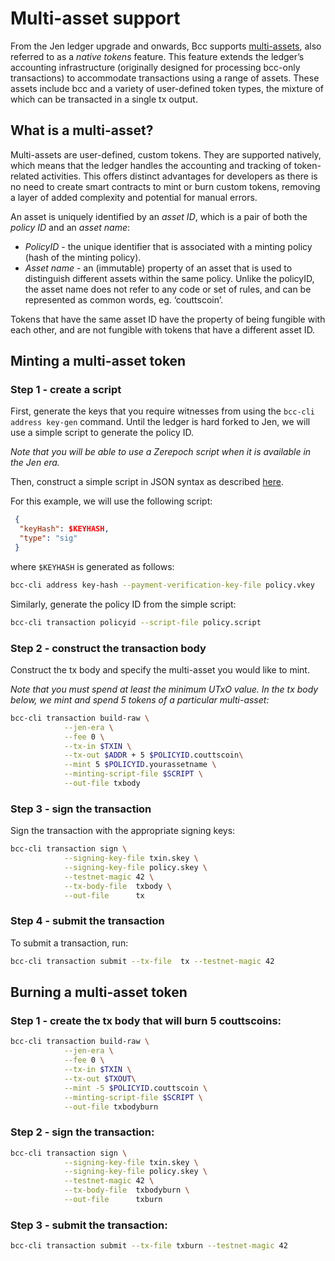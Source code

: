 # Multi-asset support

From the Jen ledger upgrade and onwards, Bcc supports [multi-assets](https://hydra.tbco.io/job/Bcc/bcc-ledger-specs/specs.sophie-ma/latest/download-by-type/doc-pdf/sophie-ma), also referred to as a *native tokens* feature. This feature extends the ledger’s accounting infrastructure (originally designed for processing bcc-only transactions) to accommodate transactions using a range of assets. These assets include bcc and a variety of user-defined token types, the mixture of which can be transacted in a single tx output.

## What is a multi-asset?

Multi-assets are user-defined, custom tokens. They are supported natively, which means that the ledger handles the accounting and tracking of token-related activities. This offers distinct advantages for developers as there is no need to create smart contracts to mint or burn custom tokens, removing a layer of added complexity and potential for manual errors.

An asset is uniquely identified by an *asset ID*, which is a pair of both the *policy ID* and an *asset name*:

+ *PolicyID* - the unique identifier that is associated with a minting policy (hash of the minting policy).
+ *Asset name* - an (immutable) property of an asset that is used to distinguish different assets within the same policy. Unlike the policyID, the asset name does not refer to any code or set of rules, and can be represented as common words, eg. ‘couttscoin’.

Tokens that have the same asset ID have the property of being fungible with each other, and are not fungible with tokens that have a different asset ID.

## Minting a multi-asset token

### Step 1 - create a script

First, generate the keys that you require witnesses from using the
`bcc-cli address key-gen` command. Until the ledger is hard forked to Jen, we will
use a simple script to generate the policy ID.

*Note that you will be able to use a Zerepoch script when it is available in the Jen era.*

Then, construct a simple script in JSON syntax as described [here](./simple-scripts.md).

For this example, we will use the following script:

```json
 {
  "keyHash": $KEYHASH,
  "type": "sig"
 }
```

where `$KEYHASH` is generated as follows:

```bash
bcc-cli address key-hash --payment-verification-key-file policy.vkey
```

Similarly, generate the policy ID from the simple script:

```bash
bcc-cli transaction policyid --script-file policy.script
```

### Step 2 - construct the transaction body

Construct the tx body and specify the multi-asset you would like to mint.

*Note that you must spend at least the minimum UTxO value. In the tx body below, we mint and spend 5 tokens of a particular multi-asset:*

```bash
bcc-cli transaction build-raw \
            --jen-era \
            --fee 0 \
            --tx-in $TXIN \
            --tx-out $ADDR + 5 $POLICYID.couttscoin\
            --mint 5 $POLICYID.yourassetname \
            --minting-script-file $SCRIPT \
            --out-file txbody
```

### Step 3 - sign the transaction

Sign the transaction with the appropriate signing keys:

```bash
bcc-cli transaction sign \
            --signing-key-file txin.skey \
            --signing-key-file policy.skey \
            --testnet-magic 42 \
            --tx-body-file  txbody \
            --out-file      tx
```

### Step 4 - submit the transaction

To submit a transaction, run:

```bash
bcc-cli transaction submit --tx-file  tx --testnet-magic 42
```

## Burning a multi-asset token

### Step 1 - create the tx body that will burn 5 couttscoins:

```bash
bcc-cli transaction build-raw \
            --jen-era \
            --fee 0 \
            --tx-in $TXIN \
            --tx-out $TXOUT\
            --mint -5 $POLICYID.couttscoin \
            --minting-script-file $SCRIPT \
            --out-file txbodyburn
```

### Step 2 - sign the transaction:

```bash
bcc-cli transaction sign \
            --signing-key-file txin.skey \
            --signing-key-file policy.skey \
            --testnet-magic 42 \
            --tx-body-file  txbodyburn \
            --out-file      txburn
```

### Step 3 - submit the transaction:

```bash
bcc-cli transaction submit --tx-file txburn --testnet-magic 42
```
